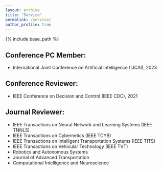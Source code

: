```yaml
---
layout: archive
title: "Service"
permalink: /service/
author_profile: true
---
```


{% include base_path %}

## Conference PC Member:
- International Joint Conference on Artificial Intelligence (IJCAI), 2023

## Conference Reviewer:
- IEEE Conference on Decision and Control (IEEE CDC), 2021

## Journal Reviewer:
- IEEE Transactions on Neural Network and Learning Systems (IEEE TNNLS)
- IEEE Transactions on Cybernetics (IEEE TCYB)
- IEEE Transactions on Intelligent Transportation Systems (IEEE TITS)
- IEEE Transactions on Vehicular Technology (IEEE TVT)
- Robotics and Autonomous Systems
- Journal of Advanced Transportation
- Computational Intelligence and Neuroscience
